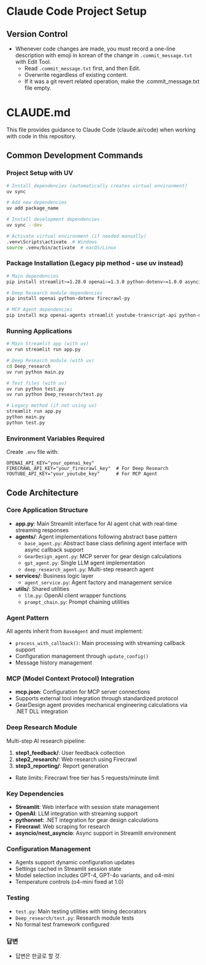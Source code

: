 # Claude Code Project Setup
 
## Version Control
* Whenever code changes are made, you must record a one-line description with emoji in korean of the change in `.commit_message.txt` with Edit Tool.
   - Read `.commit_message.txt` first, and then Edit.
   - Overwrite regardless of existing content.
   - If it was a git revert related operation, make the .commit_message.txt file empty.

# CLAUDE.md

This file provides guidance to Claude Code (claude.ai/code) when working with code in this repository.

## Common Development Commands

### Project Setup with UV
```bash
# Install dependencies (automatically creates virtual environment)
uv sync

# Add new dependencies
uv add package_name

# Install development dependencies
uv sync --dev

# Activate virtual environment (if needed manually)
.venv\Scripts\activate  # Windows
source .venv/bin/activate  # macOS/Linux
```

### Package Installation (Legacy pip method - use uv instead)
```bash
# Main dependencies
pip install streamlit>=1.28.0 openai>=1.3.0 python-dotenv>=1.0.0 asyncio>=3.4.3 typing-extensions>=4.5.0

# Deep Research module dependencies
pip install openai python-dotenv firecrawl-py

# MCP Agent dependencies
pip install mcp openai-agents streamlit youtube-transcript-api python-dotenv
```

### Running Applications
```bash
# Main Streamlit app (with uv)
uv run streamlit run app.py

# Deep Research module (with uv)
cd Deep_research
uv run python main.py

# Test files (with uv)
uv run python test.py
uv run python Deep_research/test.py

# Legacy method (if not using uv)
streamlit run app.py
python main.py
python test.py
```

### Environment Variables Required
Create `.env` file with:
```
OPENAI_API_KEY="your_openai_key"
FIRECRAWL_API_KEY="your_firecrawl_key"  # For Deep Research
YOUTUBE_API_KEY="your_youtube_key"      # For MCP Agent
```

## Code Architecture

### Core Application Structure
- **app.py**: Main Streamlit interface for AI agent chat with real-time streaming responses
- **agents/**: Agent implementations following abstract base pattern
  - `base_agent.py`: Abstract base class defining agent interface with async callback support
  - `GearDesign_agent.py`: MCP server for gear design calculations
  - `gpt_agent.py`: Single LLM agent implementation
  - `deep_research_agent.py`: Multi-step research agent
- **services/**: Business logic layer
  - `agent_service.py`: Agent factory and management service
- **utils/**: Shared utilities
  - `llm.py`: OpenAI client wrapper functions
  - `prompt_chain.py`: Prompt chaining utilities

### Agent Pattern
All agents inherit from `BaseAgent` and must implement:
- `process_with_callback()`: Main processing with streaming callback support
- Configuration management through `update_config()`
- Message history management

### MCP (Model Context Protocol) Integration
- **mcp.json**: Configuration for MCP server connections
- Supports external tool integration through standardized protocol
- GearDesign agent provides mechanical engineering calculations via .NET DLL integration

### Deep Research Module
Multi-step AI research pipeline:
1. **step1_feedback/**: User feedback collection
2. **step2_research/**: Web research using Firecrawl
3. **step3_reporting/**: Report generation
- Rate limits: Firecrawl free tier has 5 requests/minute limit

### Key Dependencies
- **Streamlit**: Web interface with session state management
- **OpenAI**: LLM integration with streaming support
- **pythonnet**: .NET integration for gear design calculations
- **Firecrawl**: Web scraping for research
- **asyncio/nest_asyncio**: Async support in Streamlit environment

### Configuration Management
- Agents support dynamic configuration updates
- Settings cached in Streamlit session state
- Model selection includes GPT-4, GPT-4o variants, and o4-mini
- Temperature controls (o4-mini fixed at 1.0)

### Testing
- `test.py`: Main testing utilities with timing decorators
- `Deep_research/test.py`: Research module tests
- No formal test framework configured

### 답변
- 답변은 한글로 할 것.
